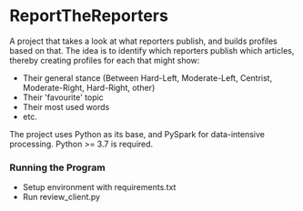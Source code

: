 # ReportTheReporters

A project that takes a look at what reporters publish, and builds profiles based on that. The idea is to identify which reporters publish which articles, thereby creating profiles for each that might show:
- Their general stance (Between Hard-Left, Moderate-Left, Centrist, Moderate-Right, Hard-Right, other)
- Their 'favourite' topic
- Their most used words
- etc.

The project uses Python as its base, and PySpark for data-intensive processing. 
Python >= 3.7 is required.

### Running the Program
* Setup environment with requirements.txt
* Run review_client.py

